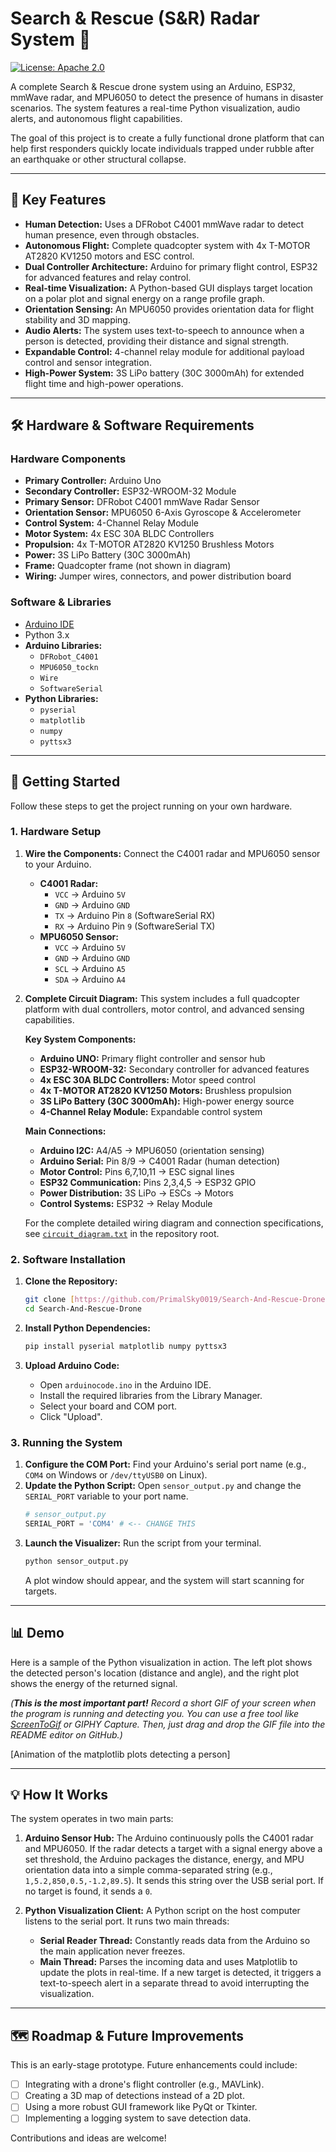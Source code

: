 # Search & Rescue (S&R) Radar System 📡

[![License: Apache 2.0](https://img.shields.io/badge/License-Apache_2.0-blue.svg)](https://opensource.org/licenses/Apache-2.0)

A complete Search & Rescue drone system using an Arduino, ESP32, mmWave radar, and MPU6050 to detect the presence of humans in disaster scenarios. The system features a real-time Python visualization, audio alerts, and autonomous flight capabilities.

The goal of this project is to create a fully functional drone platform that can help first responders quickly locate individuals trapped under rubble after an earthquake or other structural collapse.


---

## 🎯 Key Features

* **Human Detection:** Uses a DFRobot C4001 mmWave radar to detect human presence, even through obstacles.
* **Autonomous Flight:** Complete quadcopter system with 4x T-MOTOR AT2820 KV1250 motors and ESC control.
* **Dual Controller Architecture:** Arduino for primary flight control, ESP32 for advanced features and relay control.
* **Real-time Visualization:** A Python-based GUI displays target location on a polar plot and signal energy on a range profile graph.
* **Orientation Sensing:** An MPU6050 provides orientation data for flight stability and 3D mapping.
* **Audio Alerts:** The system uses text-to-speech to announce when a person is detected, providing their distance and signal strength.
* **Expandable Control:** 4-channel relay module for additional payload control and sensor integration.
* **High-Power System:** 3S LiPo battery (30C 3000mAh) for extended flight time and high-power operations.

---

## 🛠️ Hardware & Software Requirements

### Hardware Components
* **Primary Controller:** Arduino Uno
* **Secondary Controller:** ESP32-WROOM-32 Module
* **Primary Sensor:** DFRobot C4001 mmWave Radar Sensor
* **Orientation Sensor:** MPU6050 6-Axis Gyroscope & Accelerometer
* **Control System:** 4-Channel Relay Module
* **Motor System:** 4x ESC 30A BLDC Controllers
* **Propulsion:** 4x T-MOTOR AT2820 KV1250 Brushless Motors
* **Power:** 3S LiPo Battery (30C 3000mAh)
* **Frame:** Quadcopter frame (not shown in diagram)
* **Wiring:** Jumper wires, connectors, and power distribution board

### Software & Libraries
* [Arduino IDE](https://www.arduino.cc/en/software)
* Python 3.x
* **Arduino Libraries:**
    * `DFRobot_C4001`
    * `MPU6050_tockn`
    * `Wire`
    * `SoftwareSerial`
* **Python Libraries:**
    * `pyserial`
    * `matplotlib`
    * `numpy`
    * `pyttsx3`

---

## 🚀 Getting Started

Follow these steps to get the project running on your own hardware.

### 1. Hardware Setup

1.  **Wire the Components:** Connect the C4001 radar and MPU6050 sensor to your Arduino.
    * **C4001 Radar:**
        * `VCC` -> Arduino `5V`
        * `GND` -> Arduino `GND`
        * `TX` -> Arduino Pin `8` (SoftwareSerial RX)
        * `RX` -> Arduino Pin `9` (SoftwareSerial TX)
    * **MPU6050 Sensor:**
        * `VCC` -> Arduino `5V`
        * `GND` -> Arduino `GND`
        * `SCL` -> Arduino `A5`
        * `SDA` -> Arduino `A4`

2.  **Complete Circuit Diagram:** This system includes a full quadcopter platform with dual controllers, motor control, and advanced sensing capabilities.

    **Key System Components:**
    - **Arduino UNO:** Primary flight controller and sensor hub
    - **ESP32-WROOM-32:** Secondary controller for advanced features
    - **4x ESC 30A BLDC Controllers:** Motor speed control
    - **4x T-MOTOR AT2820 KV1250 Motors:** Brushless propulsion
    - **3S LiPo Battery (30C 3000mAh):** High-power energy source
    - **4-Channel Relay Module:** Expandable control system

    **Main Connections:**
    - **Arduino I2C:** A4/A5 → MPU6050 (orientation sensing)
    - **Arduino Serial:** Pin 8/9 → C4001 Radar (human detection)
    - **Motor Control:** Pins 6,7,10,11 → ESC signal lines
    - **ESP32 Communication:** Pins 2,3,4,5 → ESP32 GPIO
    - **Power Distribution:** 3S LiPo → ESCs → Motors
    - **Control Systems:** ESP32 → Relay Module

    For the complete detailed wiring diagram and connection specifications, see [`circuit_diagram.txt`](circuit_diagram.txt) in the repository root.

### 2. Software Installation

1.  **Clone the Repository:**
    ```bash
    git clone [https://github.com/PrimalSky0019/Search-And-Rescue-Drone.git](https://github.com/PrimalSky0019/Search-And-Rescue-Drone.git)
    cd Search-And-Rescue-Drone
    ```

2.  **Install Python Dependencies:**
    ```bash
    pip install pyserial matplotlib numpy pyttsx3
    ```

3.  **Upload Arduino Code:**
    * Open `arduinocode.ino` in the Arduino IDE.
    * Install the required libraries from the Library Manager.
    * Select your board and COM port.
    * Click "Upload".

### 3. Running the System

1.  **Configure the COM Port:** Find your Arduino's serial port name (e.g., `COM4` on Windows or `/dev/ttyUSB0` on Linux).
2.  **Update the Python Script:** Open `sensor_output.py` and change the `SERIAL_PORT` variable to your port name.
    ```python
    # sensor_output.py
    SERIAL_PORT = 'COM4' # <-- CHANGE THIS
    ```
3.  **Launch the Visualizer:** Run the script from your terminal.
    ```bash
    python sensor_output.py
    ```
    A plot window should appear, and the system will start scanning for targets.

---

## 📊 Demo

Here is a sample of the Python visualization in action. The left plot shows the detected person's location (distance and angle), and the right plot shows the energy of the returned signal.

*(**This is the most important part!** Record a short GIF of your screen when the program is running and detecting you. You can use a free tool like [ScreenToGif](https://www.screentogif.com/) or GIPHY Capture. Then, just drag and drop the GIF file into the README editor on GitHub.)*

[Animation of the matplotlib plots detecting a person]

---

## 💡 How It Works

The system operates in two main parts:

1.  **Arduino Sensor Hub:** The Arduino continuously polls the C4001 radar and MPU6050. If the radar detects a target with a signal energy above a set threshold, the Arduino packages the distance, energy, and MPU orientation data into a simple comma-separated string (e.g., `1,5.2,850,0.5,-1.2,89.5`). It sends this string over the USB serial port. If no target is found, it sends a `0`.

2.  **Python Visualization Client:** A Python script on the host computer listens to the serial port. It runs two main threads:
    * **Serial Reader Thread:** Constantly reads data from the Arduino so the main application never freezes.
    * **Main Thread:** Parses the incoming data and uses Matplotlib to update the plots in real-time. If a new target is detected, it triggers a text-to-speech alert in a separate thread to avoid interrupting the visualization.

---

## 🗺️ Roadmap & Future Improvements

This is an early-stage prototype. Future enhancements could include:
* [ ] Integrating with a drone's flight controller (e.g., MAVLink).
* [ ] Creating a 3D map of detections instead of a 2D plot.
* [ ] Using a more robust GUI framework like PyQt or Tkinter.
* [ ] Implementing a logging system to save detection data.

Contributions and ideas are welcome!
